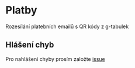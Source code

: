 # Platby
Rozesílání platebních emailů s QR kódy z g-tabulek

## Hlášení chyb
Pro nahlášení chyby prosím založte [issue](https://github.com/BoZenKhaa/platby/issues)
